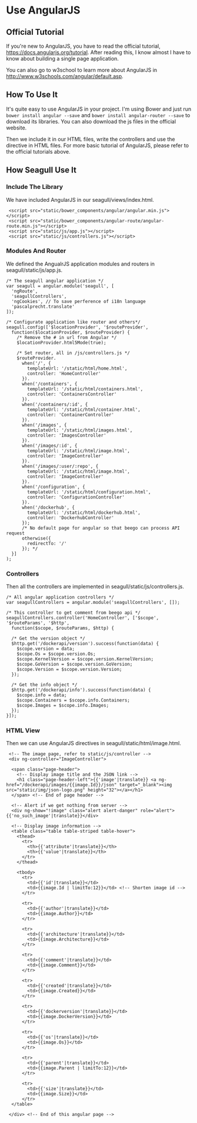 
# Use AngularJS

## Official Tutorial

If you're new to AngularJS, you have to read the official tutorial, <https://docs.angularjs.org/tutorial>. After reading this, I know almost I have to know about building a single page application.

You can also go to w3school to learn more about AngularJS in <http://www.w3schools.com/angular/default.asp>.

## How To Use It

It's quite easy to use AngularJS in your project. I'm using Bower and just run `bower install angular --save` and `bower install angular-router --save` to download its libraries. You can also download the js files in the official website.

Then we include it in our HTML files, write the controllers and use the directive in HTML files. For more basic tutorial of AngularJS, please refer to the official tutorials above.

## How Seagull Use It

### Include The Library

We have included AngularJS in our seagull/views/index.html.

```
 <script src="static/bower_components/angular/angular.min.js"></script>
 <script src="static/bower_components/angular-route/angular-route.min.js"></script>
 <script src="static/js/app.js"></script>
 <script src="static/js/controllers.js"></script>
```

### Modules And Router

We defined the AngualrJS application modules and routers in seagull/static/js/app.js.

```
/* The seagull angular application */
var seagull = angular.module('seagull', [
  'ngRoute',
  'seagullControllers',
  'ngCookies', // To save perference of i18n language
  'pascalprecht.translate'
]);

/* Configurate application like router and others*/
seagull.config(['$locationProvider', '$routeProvider',
  function($locationProvider, $routeProvider) {
    /* Remove the # in url from Angular */
    $locationProvider.html5Mode(true);

    /* Set router, all in /js/controllers.js */
    $routeProvider.
      when('/', {
        templateUrl: '/static/html/home.html',
        controller: 'HomeController'
      }).
      when('/containers', {
        templateUrl: '/static/html/containers.html',
        controller: 'ContainersController'
      }).
      when('/containers/:id', {
        templateUrl: '/static/html/container.html',
        controller: 'ContainerController'
      }).
      when('/images', {
        templateUrl: '/static/html/images.html',
        controller: 'ImagesController'
      }).
      when('/images/:id', {
        templateUrl: '/static/html/image.html',
        controller: 'ImageController'
      }).
      when('/images/:user/:repo', {
        templateUrl: '/static/html/image.html',
        controller: 'ImageController'
      }).
      when('/configuration', {
        templateUrl: '/static/html/configuration.html',
        controller: 'ConfigurationController'
      }).
      when('/dockerhub', {
        templateUrl: '/static/html/dockerhub.html',
        controller: 'DockerhubController'
      });
      /* No default page for angular so that beego can process API request
      otherwise({
        redirectTo: '/'
      }); */
  }]
);
```

### Controllers

Then all the controllers are implemented in seagull/static/js/controllers.js.

```
/* All angular application controllers */
var seagullControllers = angular.module('seagullControllers', []);

/* This controller to get comment from beego api */
seagullControllers.controller('HomeController', ['$scope', '$routeParams', '$http',
  function($scope, $routeParams, $http) {

  /* Get the version object */
  $http.get('/dockerapi/version').success(function(data) {
    $scope.version = data;
    $scope.Os = $scope.version.Os;
    $scope.KernelVersion = $scope.version.KernelVersion;
    $scope.GoVersion = $scope.version.GoVersion;
    $scope.Version = $scope.version.Version;
  });

  /* Get the info object */
  $http.get('/dockerapi/info').success(function(data) {
    $scope.info = data;
    $scope.Containers = $scope.info.Containers;
    $scope.Images = $scope.info.Images;
  });
}]);
```

### HTML View

Then we can use AngularJS directives in seagull/static/html/image.html.

```
 <!-- The image page, refer to static/js/controller -->
 <div ng-controller="ImageController">

  <span class="page-header">
    <!-- Display image title and the JSON link -->
    <h1 class="page-header-left">{{'image'|translate}} <a ng-href="/dockerapi/images/{{image.Id}}/json" target="_blank"><img src="static/img/json-logo.png" height="32"></a></h1>
  </span> <!-- End of page header -->

  <!-- Alert if we get nothing from server -->
  <div ng-show="!image" class="alert alert-danger" role="alert">{{'no_such_image'|translate}}</div>

  <!-- Display image information -->
  <table class="table table-striped table-hover">
    <thead>
      <tr>
        <th>{{'attribute'|translate}}</th>
        <th>{{'value'|translate}}</th>
      </tr>
    </thead>

    <tbody>
      <tr>
        <td>{{'id'|translate}}</td>
        <td>{{image.Id | limitTo:12}}</td> <!-- Shorten image id -->
      </tr>

      <tr>
        <td>{{'author'|translate}}</td>
        <td>{{image.Author}}</td>
      </tr>

      <tr>
        <td>{{'architecture'|translate}}</td>
        <td>{{image.Architecture}}</td>
      </tr>

      <tr>
        <td>{{'comment'|translate}}</td>
        <td>{{image.Comment}}</td>
      </tr>

      <tr>
        <td>{{'created'|translate}}</td>
        <td>{{image.Created}}</td>
      </tr>

      <tr>
        <td>{{'dockerversion'|translate}}</td>
        <td>{{image.DockerVersion}}</td>
      </tr>

      <tr>
        <td>{{'os'|translate}}</td>
        <td>{{image.Os}}</td>
      </tr>

      <tr>
        <td>{{'parent'|translate}}</td>
        <td>{{image.Parent | limitTo:12}}</td>
      </tr>

      <tr>
        <td>{{'size'|translate}}</td>
        <td>{{image.Size}}</td>
      </tr>
  </table>

 </div> <!-- End of this angular page -->
```
